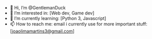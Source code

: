- 👋 Hi, I’m @GentlemanDuck
- 👀 I’m interested in: [Web dev, Game dev]
- 🌱 I’m currently learning: [Python 3, Javascript]
- 📫 How to reach me:
          email i currently use for more important stuff: [joaolimamartins3@gmail.com]
  
